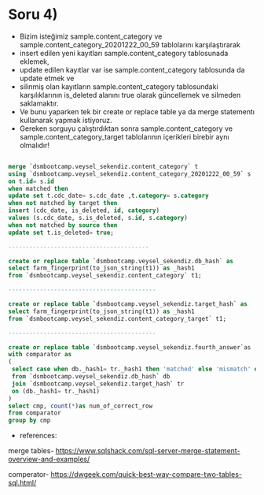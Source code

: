 # Soru 4)
- Bizim isteğimiz sample.content_category ve sample.content_category_20201222_00_59 tablolarını karşılaştırarak
- insert edilen yeni kayıtları sample.content_category tablosunada eklemek,
- update edilen kayıtlar var ise sample.content_category tablosunda da update etmek ve
- silinmiş olan kayıtların sample.content_category tablosundaki karşılıklarının is_deleted alanını true olarak güncellemek ve silmeden saklamaktır.
- Ve bunu yaparken tek bir create or replace table ya da merge statementı kullanarak yapmak istiyoruz.
- Gereken sorguyu çalıştırdıktan sonra sample.content_category ve sample.content_category_target tablolarının içerikleri birebir aynı olmalıdır!

```SQL

merge `dsmbootcamp.veysel_sekendiz.content_category` t
using `dsmbootcamp.veysel_sekendiz.content_category_20201222_00_59` s
on t.id= s.id
when matched then
update set t.cdc_date= s.cdc_date ,t.category= s.category
when not matched by target then
insert (cdc_date, is_deleted, id, category)
values (s.cdc_date, s.is_deleted, s.id, s.category)
when not matched by source then
update set t.is_deleted= true;

----------------------------------------

create or replace table `dsmbootcamp.veysel_sekendiz.db_hash` as
select farm_fingerprint(to_json_string(t1)) as _hash1
from `dsmbootcamp.veysel_sekendiz.content_category` t1;

------------------------------------------

create or replace table `dsmbootcamp.veysel_sekendiz.target_hash` as
select farm_fingerprint(to_json_string(t1)) as _hash1
from `dsmbootcamp.veysel_sekendiz.content_category_target` t1;

------------------------------------------

create or replace table `dsmbootcamp.veysel_sekendiz.fourth_answer`as
with comparator as
(
 select case when db._hash1= tr._hash1 then 'matched' else 'mismatch' end as cmp
 from `dsmbootcamp.veysel_sekendiz.db_hash` db
 join `dsmbootcamp.veysel_sekendiz.target_hash` tr
 on (db._hash1= tr._hash1)
)
select cmp, count(*)as num_of_correct_row
from comparator
group by cmp

```

- references:

merge tables- 
https://www.sqlshack.com/sql-server-merge-statement-overview-and-examples/

comperator- 
https://dwgeek.com/quick-best-way-compare-two-tables-sql.html/
